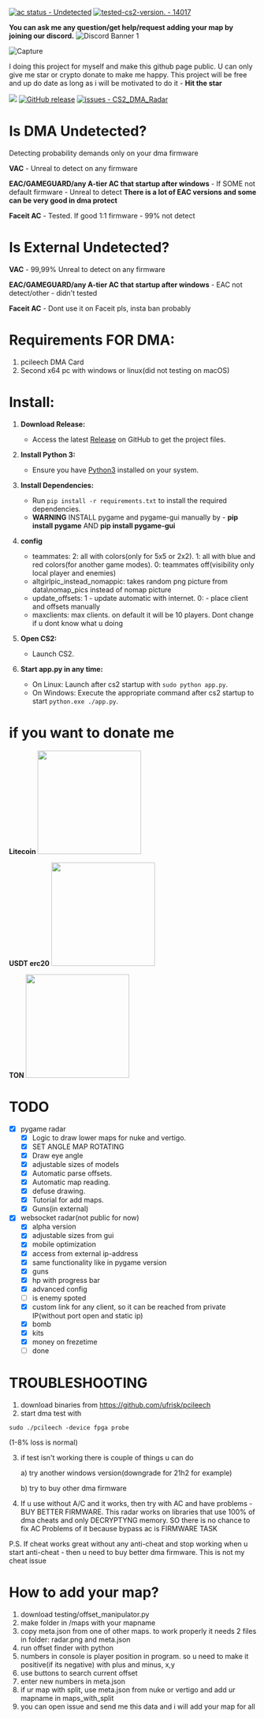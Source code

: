 [![ac status - Undetected](https://img.shields.io/static/v1?label=ac+status&message=Undetected&color=2ea44f)](https://) [![tested-cs2-version. - 14017](https://img.shields.io/static/v1?label=tested+cs2+version&message=14017&color=2ea44f)](https://)

**You can ask me any question/get help/request adding your map by joining our discord.**
![Discord Banner 1](https://discordapp.com/api/guilds/1259423438234320927/widget.png?style=banner1)

![Capture](https://github.com/meanwhiletothestars/CS2_DMA_Radar/blob/DMA/testing/preview.gif)

I doing this project for myself and make this github page public. U can only give me star or crypto donate to make me happy. This project will be free and up do date as long as i will be motivated to do it - **Hit the star**


![](https://view-counter.tobyhagan.com/?user={meanwhiletothestars}/{CS2_DMA_Radar}) [![GitHub release](https://img.shields.io/github/release/meanwhiletothestars/CS2_DMA_Radar?include_prereleases=&sort=semver&color=blue)](https://github.com/meanwhiletothestars/CS2_DMA_Radar/releases/) [![issues - CS2_DMA_Radar](https://img.shields.io/github/issues/meanwhiletothestars/CS2_DMA_Radar)](https://github.com/meanwhiletothestars/CS2_DMA_Radar/issues)

# Is DMA Undetected?
Detecting probability demands only on your dma firmware


**VAC** - Unreal to detect on any firmware

**EAC/GAMEGUARD/any A-tier AC that startup after windows** - If SOME not default firmware - Unreal to detect
**There is a lot of EAC versions and some can be very good in dma protect**

**Faceit AC** - Tested. If good 1:1 firmware - 99% not detect


# Is External Undetected?
**VAC** - 99,99% Unreal to detect on any firmware

**EAC/GAMEGUARD/any A-tier AC that startup after windows** - EAC not detect/other - didn't tested

**Faceit AC** - Dont use it on Faceit pls, insta ban probably


# Requirements FOR DMA:
1. pcileech DMA Card
2. Second x64 pc with windows or linux(did not testing on macOS)

# Install:
1. **Download Release:**
   - Access the latest [Release](https://github.com/meanwhiletothestars/CS2_DMA_Radar/releases) on GitHub to get the project files.

2. **Install Python 3:**
   - Ensure you have [Python3](https://www.python.org/downloads/) installed on your system.

3. **Install Dependencies:**
   - Run `pip install -r requirements.txt` to install the required dependencies.
   - **WARNING**  INSTALL pygame and pygame-gui manually by - **pip install pygame** AND **pip install pygame-gui**

4. **config**
   - teammates: 2: all with colors(only for 5x5 or 2x2). 1: all with blue and red colors(for another game modes). 0: teammates off(visibility only local player and enemies)
   - altgirlpic_instead_nomappic: takes random png picture from data\nomap_pics instead of nomap picture
   - update_offsets: 1 - update automatic with internet. 0: - place client and offsets manually
   - maxclients: max clients. on default it will be 10 players. Dont change if u dont know what u doing
     
6. **Open CS2:**
   - Launch CS2.

7. **Start app.py in any time:**
   - On Linux: Launch after cs2 startup with `sudo python app.py`.
   - On Windows: Execute the appropriate command after cs2 startup to start  `python.exe ./app.py`.
  
# if you want to donate me
**Litecoin**
<img src="https://github.com/meanwhiletothestars/CS2_DMA_Radar/blob/DMA/testing/ltc.jpg" width="210px">

**USDT erc20**
<img src="https://github.com/meanwhiletothestars/CS2_DMA_Radar/blob/DMA/testing/usdt.jpg" width="210px">

**TON**
<img src="https://github.com/meanwhiletothestars/CS2_DMA_Radar/blob/DMA/testing/ton.jpg" width="210px">

# TODO
- [x] pygame radar
   - [x] Logic to draw lower maps for nuke and vertigo.
   - [x] SET ANGLE MAP ROTATING
   - [x] Draw eye angle
   - [x] adjustable sizes of models
   - [x] Automatic parse offsets.
   - [x] Automatic map reading.
   - [x] defuse drawing.
   - [x] Tutorial for add maps.
   - [x] Guns(in external)
- [x] websocket radar(not public for now)
   - [x] alpha version
   - [x] adjustable sizes from gui
   - [x] mobile optimization
   - [x] access from external ip-address
   - [x] same functionality like in pygame version
   - [x] guns
   - [x] hp with progress bar
   - [x] advanced config
   - [ ] is enemy spoted
   - [x] custom link for any client, so it can be reached from private IP(without port open and static ip)
   - [x] bomb
   - [x] kits
   - [x] money on frezetime
   - [ ] done

# TROUBLESHOOTING
1. download binaries from https://github.com/ufrisk/pcileech
2. start dma test with
```
sudo ./pcileech -device fpga probe
```
(1-8% loss is normal)

3. if test isn't working there is couple of things u can do

   a) try another windows version(downgrade for 21h2 for example)
   
   b) try to buy other dma firmware

4. If u use without A/C and it works, then try with AC and have problems - BUY BETTER FIRMWARE. This radar works on libraries that use 100% of dma cheats and only DECRYPTYNG memory. SO there is no chance to fix AC Problems of it because bypass ac is FIRMWARE TASK

P.S. If cheat works great without any anti-cheat and stop working when u start anti-cheat - then u need to buy better dma firmware. This is not my cheat issue

# How to add your map?
   1. download testing/offset_manipulator.py
   2. make folder in /maps with your mapname
   3. copy meta.json from one of other maps. to work properly it needs 2 files in folder: radar.png and meta.json
   4. run offset finder with python
   5. numbers in console is player position in program. so u need to make it positive(if its negative) with plus and minus, x,y
   6. use buttons to search current offset
   7. enter new numbers in meta.json
   8. if ur map with split, use meta.json from nuke or vertigo and add ur mapname in maps_with_split
   9. you can open issue and send me this data and i will add your map for all

